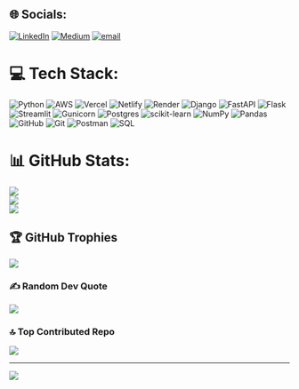 
## 🌐 Socials:
[![LinkedIn](https://img.shields.io/badge/LinkedIn-%230077B5.svg?logo=linkedin&logoColor=white)](https://linkedin.com/in/https://www.linkedin.com/in/ronitttm/) [![Medium](https://img.shields.io/badge/Medium-12100E?logo=medium&logoColor=white)](https://medium.com/@https://medium.com/@murpanironit) [![email](https://img.shields.io/badge/Email-D14836?logo=gmail&logoColor=white)](mailto:murpanironit@gmail.com) 

# 💻 Tech Stack:
![Python](https://img.shields.io/badge/python-3670A0?style=flat&logo=python&logoColor=ffdd54) ![AWS](https://img.shields.io/badge/AWS-%23FF9900.svg?style=flat&logo=amazon-aws&logoColor=white) ![Vercel](https://img.shields.io/badge/vercel-%23000000.svg?style=flat&logo=vercel&logoColor=white) ![Netlify](https://img.shields.io/badge/netlify-%23000000.svg?style=flat&logo=netlify&logoColor=#00C7B7) ![Render](https://img.shields.io/badge/Render-%46E3B7.svg?style=flat&logo=render&logoColor=white) ![Django](https://img.shields.io/badge/django-%23092E20.svg?style=flat&logo=django&logoColor=white) ![FastAPI](https://img.shields.io/badge/FastAPI-005571?style=flat&logo=fastapi) ![Flask](https://img.shields.io/badge/flask-%23000.svg?style=flat&logo=flask&logoColor=white) ![Streamlit](https://img.shields.io/badge/Streamlit-%23FE4B4B.svg?style=flat&logo=streamlit&logoColor=white) ![Gunicorn](https://img.shields.io/badge/gunicorn-%298729.svg?style=flat&logo=gunicorn&logoColor=white) ![Postgres](https://img.shields.io/badge/postgres-%23316192.svg?style=flat&logo=postgresql&logoColor=white) ![scikit-learn](https://img.shields.io/badge/scikit--learn-%23F7931E.svg?style=flat&logo=scikit-learn&logoColor=white) ![NumPy](https://img.shields.io/badge/numpy-%23013243.svg?style=flat&logo=numpy&logoColor=white) ![Pandas](https://img.shields.io/badge/pandas-%23150458.svg?style=flat&logo=pandas&logoColor=white) ![GitHub](https://img.shields.io/badge/github-%23121011.svg?style=flat&logo=github&logoColor=white) ![Git](https://img.shields.io/badge/git-%23F05033.svg?style=flat&logo=git&logoColor=white) ![Postman](https://img.shields.io/badge/Postman-FF6C37?style=flat&logo=postman&logoColor=white) 
![SQL](https://img.shields.io/badgesql-%23092E20.svg?style=flat&logo=sql&logoColor=white)
# 📊 GitHub Stats:
![](https://github-readme-stats.vercel.app/api?username=ronitttm&theme=radical&hide_border=false&include_all_commits=true&count_private=false)<br/>
![](https://nirzak-streak-stats.vercel.app/?user=ronitttm&theme=radical&hide_border=false)<br/>
![](https://github-readme-stats.vercel.app/api/top-langs/?username=ronitttm&theme=radical&hide_border=false&include_all_commits=true&count_private=false&layout=compact)

## 🏆 GitHub Trophies
![](https://github-profile-trophy.vercel.app/?username=ronitttm&theme=radical&no-frame=false&no-bg=false&margin-w=4)

### ✍️ Random Dev Quote
![](https://quotes-github-readme.vercel.app/api?type=horizontal&theme=radical)

### 🔝 Top Contributed Repo
![](https://github-contributor-stats.vercel.app/api?username=ronitttm&limit=5&theme=dark&combine_all_yearly_contributions=true)

---
[![](https://visitcount.itsvg.in/api?id=ronitttm&icon=0&color=0)](https://visitcount.itsvg.in)

<!-- Proudly created with GPRM ( https://gprm.itsvg.in ) -->
